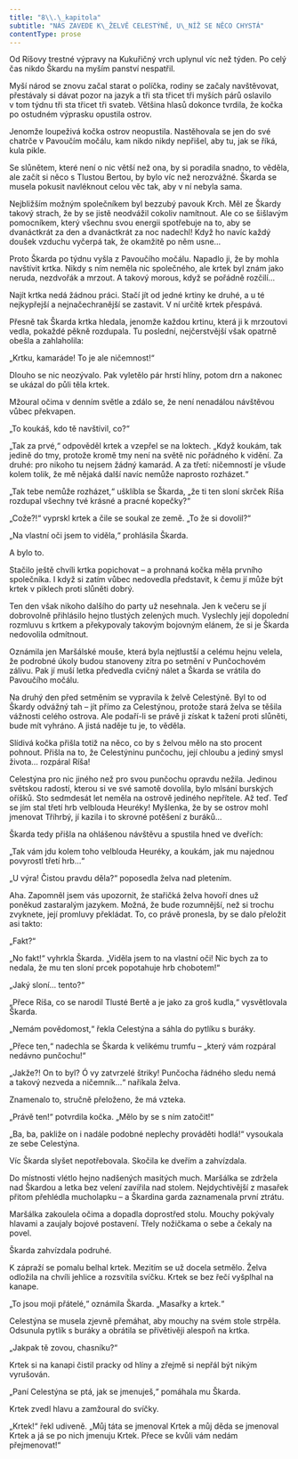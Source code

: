 ```yaml
---
title: "8\\.\_kapitola"
subtitle: "NÁS ZAVEDE K\_ŽELVĚ CELESTÝNĚ, U\_NÍŽ SE NĚCO CHYSTÁ"
contentType: prose
---
```


<section>

Od Ríšovy trestné výpravy na Kukuřičný vrch uplynul víc než týden. Po celý čas nikdo Škardu na myším panství nespatřil.

Myší národ se znovu začal starat o políčka, rodiny se začaly navštěvovat, přestávaly si dávat pozor na jazyk a tři sta třicet tři my­ších párů oslavilo v tom týdnu tři sta třicet tři svateb. Většina hlasů dokonce tvrdila, že kočka po ostudném výprasku opustila ostrov.

Jenomže loupeživá kočka ostrov neopustila. Nastěhovala se jen do své chatrče v Pavoučím močálu, kam nikdo nikdy nepřišel, aby tu, jak se říká, kula pikle.

Se slůnětem, které není o nic větší než ona, by si poradila snadno, to věděla, ale začít si něco s Tlustou Bertou, by bylo víc než nerozvážné. Škarda se musela pokusit navléknout celou věc tak, aby v ní nebyla sama.

Nejbližším možným společníkem byl bezzubý pavouk Krch. Měl ze Škardy takový strach, že by se jistě neodvážil cokoliv namítnout. Ale co se šišlavým pomocníkem, který všechnu svou energii spotřebuje na to, aby se dvanáctkrát za den a dvanáctkrát za noc nadechl! Když ho navíc každý doušek vzduchu vyčerpá tak, že okamžitě po něm usne…

Proto Škarda po týdnu vyšla z Pavoučího močálu. Napadlo ji, že by mohla navštívit krtka. Nikdy s ním neměla nic společného, ale krtek byl znám jako neruda, nezdvořák a mrzout. A takový morous, když se pořádně rozčilí…

Najít krtka nedá žádnou práci. Stačí jít od jedné krtiny ke druhé, a u té nejkypřejší a nejnačechranější se zastavit. V ní určitě krtek přespává.

Přesně tak Škarda krtka hledala, jenomže každou krtinu, která ji k mrzoutovi vedla, pokaždé pěkně rozdupala. Tu poslední, nejčerst­vější však opatrně obešla a zahlaholila:

„Krtku, kamaráde! To je ale ničemnost!“

Dlouho se nic neozývalo. Pak vyletělo pár hrstí hlíny, potom drn a nakonec se ukázal do půli těla krtek.

Mžoural očima v denním světle a zdálo se, že není nenadálou návštěvou vůbec překvapen.

„To koukáš, kdo tě navštívil, co?“

„Tak za prvé,“ odpověděl krtek a vzepřel se na loktech. „Když koukám, tak jedině do tmy, protože kromě tmy není na světě nic pořádného k vidění. Za druhé: pro nikoho tu nejsem žádný kamarád. A za třetí: ničemností je všude kolem tolik, že mě nějaká další navíc nemůže naprosto rozházet.“

„Tak tebe nemůže rozházet,“ ušklíbla se Škarda, „že ti ten sloní skrček Ríša rozdupal všechny tvé krásné a pracné kopečky?“

„Cože?!“ vyprskl krtek a čile se soukal ze země. „To že si dovolil?“

„Na vlastní oči jsem to viděla,“ prohlásila Škarda.

A bylo to.

Stačilo ještě chvíli krtka popichovat – a prohnaná kočka měla prvního společníka. I když si zatím vůbec nedovedla představit, k čemu jí může být krtek v piklech proti slůněti dobrý.

Ten den však nikoho dalšího do party už nesehnala. Jen k večeru se jí dobrovolně přihlásilo hejno tlustých zelených much. Vyslechly její dopolední rozmluvu s krtkem a překypovaly takovým bojovným elánem, že si je Škarda nedovolila odmítnout.

Oznámila jen Maršálské mouše, která byla nejtlustší a celému hejnu velela, že podrobné úkoly budou stanoveny zítra po setmění v Punčochovém zálivu. Pak jí muší letka předvedla cvičný nálet a Škarda se vrátila do Pavoučího močálu.

Na druhý den před setměním se vypravila k želvě Celestýně. Byl to od Škardy odvážný tah – jít přímo za Celestýnou, protože stará želva se těšila vážnosti celého ostrova. Ale podaří-li se právě ji získat k tažení proti slůněti, bude mít vyhráno. A jistá naděje tu je, to věděla.

Slídivá kočka přišla totiž na něco, co by s želvou mělo na sto procent pohnout. Přišla na to, že Celestýninu punčochu, její chloubu a jediný smysl života… rozpáral Ríša!

Celestýna pro nic jiného než pro svou punčochu opravdu nežila. Jedinou světskou radostí, kterou si ve své samotě dovolila, bylo mlsání burských oříšků. Sto sedmdesát let neměla na ostrově jediného nepřítele. Až teď. Teď se jím stal třetí hrb velblouda Heuréky! Myšlenka, že by se ostrov mohl jmenovat Tříhrbý, jí kazila i to skrovné potěšení z buráků…

Škarda tedy přišla na ohlášenou návštěvu a spustila hned ve dveřích:

„Tak vám jdu kolem toho velblouda Heuréky, a koukám, jak mu najednou povyrostl třetí hrb…“

„U výra! Čistou pravdu děla?“ poposedla želva nad pletením.

Aha. Zapomněl jsem vás upozornit, že stařičká želva hovoří dnes už poněkud zastaralým jazykem. Možná, že bude rozumnější, než si trochu zvyknete, její promluvy překládat. To, co právě pronesla, by se dalo přeložit asi takto:

„Fakt?“

„No fakt!“ vyhrkla Škarda. „Viděla jsem to na vlastní oči! Nic bych za to nedala, že mu ten sloní prcek popotahuje hrb chobotem!“

„Jaký sloní… tento?“

„Přece Ríša, co se narodil Tlusté Bertě a je jako za groš kudla,“ vysvětlovala Škarda.

„Nemám povědomost,“ řekla Celestýna a sáhla do pytlíku s buráky.

„Přece ten,“ nadechla se Škarda k velikému trumfu – „který vám rozpáral nedávno punčochu!“

„Jakže?! On to byl? Ó vy zatvrzelé štriky! Punčocha řádného sledu nemá a takový nezveda a ničemník…“ naříkala želva.

Znamenalo to, stručně přeloženo, že má vzteka.

„Právě ten!“ potvrdila kočka. „Mělo by se s ním zatočit!“

„Ba, ba, pakliže on i nadále podobné neplechy prováděti hodlá!“ vysoukala ze sebe Celestýna.

Víc Škarda slyšet nepotřebovala. Skočila ke dveřím a zahvízdala.

Do místnosti vlétlo hejno nadšených masitých much. Maršálka se zdržela nad Škardou a letka bez velení zavířila nad stolem. Nejdychtivější z masařek přitom přehlédla mucholapku – a Škardina garda zaznamenala první ztrátu.

Maršálka zakoulela očima a dopadla doprostřed stolu. Mouchy pokývaly hlavami a zaujaly bojové postavení. Třely nožičkama o sebe a čekaly na povel.

Škarda zahvízdala podruhé.

K zápraží se pomalu belhal krtek. Mezitím se už docela setmělo. Želva odložila na chvíli jehlice a rozsvítila svíčku. Krtek se bez řečí vyšplhal na kanape.

„To jsou moji přátelé,“ oznámila Škarda. „Masařky a krtek.“

Celestýna se musela zjevně přemáhat, aby mouchy na svém stole strpěla. Odsunula pytlík s buráky a obrátila se přívětivěji alespoň na krtka.

„Jakpak tě zovou, chasníku?“

Krtek si na kanapi čistil pracky od hlíny a zřejmě si nepřál být nikým vyrušován.

„Paní Celestýna se ptá, jak se jmenuješ,“ pomáhala mu Škarda.

Krtek zvedl hlavu a zamžoural do svíčky.

„Krtek!“ řekl udiveně. „Můj táta se jmenoval Krtek a můj děda se jmenoval Krtek a já se po nich jmenuju Krtek. Přece se kvůli vám nedám přejmenovat!“

</section>
